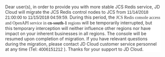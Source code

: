 <p style="margin-top:10px;margin-right:0;margin-bottom:0;margin-left:0;margin-bottom:0;background:white">
<span style="font-size:14px;color:#333333">Dear user(s), in order to provide you with more stable JCS </span>
<span style="font-size:14px;font-family:&#39;Arial&#39;,&#39;sans-serif&#39;;color:#333333">Redis</span>
<span style="font-size:14px;color:#333333">service, JD Cloud will migrate the JCS Redis control nodes to JCS from </span>
<span style="font-size:14px;font-family:&#39;Arial&#39;,&#39;sans-serif&#39;;color:#333333">11/14/2018 21:00:00 to 11/15/2018 04:59:59.</span>
<span style="font-size:14px;color:#333333">During this period, the <span style="font-family: 宋体"> JCS Redis console access and OpenAPI service in <strong>cn-south-1</strong> regions</span>
<span style="font-size:14px;color:#333333">will be temporarily interrupted,</span>
<span style="font-size:14px;color:#333333">but this temporary interception will neither influence</span>
<span style="font-size:14px;color:#333333">other regions nor have impact on your</span>
<span style="font-size:14px;color:#333333"> inherent businesses in all regions.</span>
<span style="font-size:14px;color:#333333">The console will be resumed upon completion of migration. If you have relevant questions during the migration, please contact JD Cloud customer service personnel at any time (Tel:</span>
<span style="font-size:14px;font-family:&#39;Arial&#39;,&#39;sans-serif&#39;;color:#333333">4006151212</span>
<span style="font-size:14px;color:#333333">). Thanks for your support to JD Cloud.</span>
</p>
<p><br/></p>
